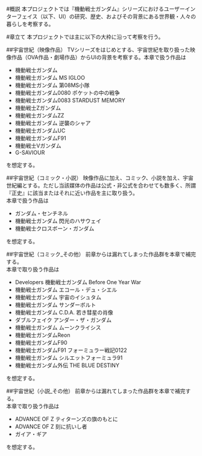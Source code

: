#概説
本プロジェクトでは『機動戦士ガンダム』シリーズにおけるユーザーインターフェイス（以下、UI）の研究、歴史、およびその背景にある世界観・人々の暮らしを考察する。

#章立て
本プロジェクトでは主に以下の大枠に沿って考察を行う。

##宇宙世紀（映像作品）
TVシリーズをはじめとする、宇宙世紀を取り扱った映像作品（OVA作品・劇場作品）からUIの背景を考察する。本章で扱う作品は

- 機動戦士ガンダム
- 機動戦士ガンダム MS IGLOO
- 機動戦士ガンダム 第08MS小隊
- 機動戦士ガンダム0080 ポケットの中の戦争
- 機動戦士ガンダム0083 STARDUST MEMORY
- 機動戦士Zガンダム
- 機動戦士ガンダムZZ
- 機動戦士ガンダム 逆襲のシャア
- 機動戦士ガンダムUC
- 機動戦士ガンダムF91
- 機動戦士Vガンダム
- G-SAVIOUR

を想定する。

##宇宙世紀（コミック・小説）
映像作品に加え、コミック、小説を加え、宇宙世紀編とする。ただし当該媒体の作品は公式・非公式を合わせても数多く、所謂『正史』に該当またはそれに近い作品を主に取り扱う。  
本章で扱う作品は

- ガンダム・センチネル
- 機動戦士ガンダム 閃光のハサウェイ
- 機動戦士クロスボーン・ガンダム

を想定する。

##宇宙世紀（コミック_その他）
前章からは漏れてしまった作品群を本章で補完する。  
本章で取り扱う作品は

- Developers 機動戦士ガンダム Before One Year War
- 機動戦士ガンダム エコール・デュ・シエル
- 機動戦士ガンダム 宇宙のイシュタム
- 機動戦士ガンダム サンダーボルト
- 機動戦士ガンダム C.D.A. 若き彗星の肖像
- ダブルフェイク アンダー・ザ・ガンダム
- 機動戦士ガンダム ムーンクライシス
- 機動戦士ガンダムReon
- 機動戦士ガンダムF90
- 機動戦士ガンダムF91 フォーミュラー戦記0122
- 機動戦士ガンダム シルエットフォーミュラ91
- 機動戦士ガンダム外伝 THE BLUE DESTINY

を想定する。

##宇宙世紀（小説_その他）
前章からは漏れてしまった作品群を本章で補完する。  
本章で取り扱う作品は

- ADVANCE OF Ζ ティターンズの旗のもとに
- ADVANCE OF Ζ 刻に抗いし者
- ガイア・ギア

を想定する。